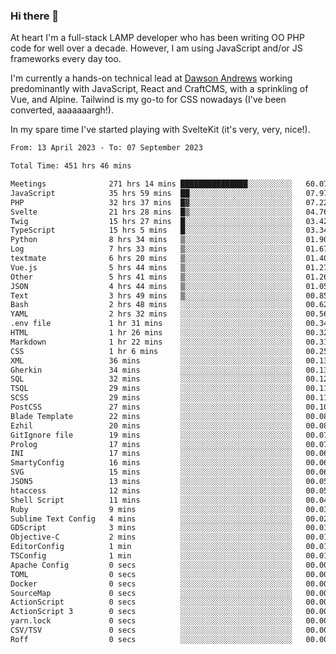 ### Hi there 👋

<!--
**JamesNock/JamesNock** is a ✨ _special_ ✨ repository because its `README.md` (this file) appears on your GitHub profile.

Here are some ideas to get you started:

- 🔭 I’m currently working on ...
- 🌱 I’m currently learning ...
- 👯 I’m looking to collaborate on ...
- 🤔 I’m looking for help with ...
- 💬 Ask me about ...
- 📫 How to reach me: ...
- 😄 Pronouns: ...
- ⚡ Fun fact: ...
-->
At heart I'm a full-stack LAMP developer who has been writing OO PHP code for well over a decade. However, I am using JavaScript and/or JS frameworks every day too.

I'm currently a hands-on technical lead at [Dawson Andrews](https://www.dawsonandrews.com/) working predominantly with JavaScript, React and CraftCMS, with a sprinkling of Vue, and Alpine. Tailwind is my go-to for CSS nowadays (I've been converted, aaaaaaargh!).

In my spare time I've started playing with SvelteKit (it's very, very, nice!).

<!--START_SECTION:waka-->

```txt
From: 13 April 2023 - To: 07 September 2023

Total Time: 451 hrs 46 mins

Meetings              271 hrs 14 mins ███████████████░░░░░░░░░░   60.07 %
JavaScript            35 hrs 59 mins  ██░░░░░░░░░░░░░░░░░░░░░░░   07.97 %
PHP                   32 hrs 37 mins  █▓░░░░░░░░░░░░░░░░░░░░░░░   07.22 %
Svelte                21 hrs 28 mins  █▒░░░░░░░░░░░░░░░░░░░░░░░   04.76 %
Twig                  15 hrs 27 mins  █░░░░░░░░░░░░░░░░░░░░░░░░   03.42 %
TypeScript            15 hrs 5 mins   █░░░░░░░░░░░░░░░░░░░░░░░░   03.34 %
Python                8 hrs 34 mins   ▒░░░░░░░░░░░░░░░░░░░░░░░░   01.90 %
Log                   7 hrs 33 mins   ▒░░░░░░░░░░░░░░░░░░░░░░░░   01.67 %
textmate              6 hrs 20 mins   ▒░░░░░░░░░░░░░░░░░░░░░░░░   01.40 %
Vue.js                5 hrs 44 mins   ▒░░░░░░░░░░░░░░░░░░░░░░░░   01.27 %
Other                 5 hrs 41 mins   ▒░░░░░░░░░░░░░░░░░░░░░░░░   01.26 %
JSON                  4 hrs 44 mins   ▒░░░░░░░░░░░░░░░░░░░░░░░░   01.05 %
Text                  3 hrs 49 mins   ▒░░░░░░░░░░░░░░░░░░░░░░░░   00.85 %
Bash                  2 hrs 48 mins   ░░░░░░░░░░░░░░░░░░░░░░░░░   00.62 %
YAML                  2 hrs 32 mins   ░░░░░░░░░░░░░░░░░░░░░░░░░   00.56 %
.env file             1 hr 31 mins    ░░░░░░░░░░░░░░░░░░░░░░░░░   00.34 %
HTML                  1 hr 26 mins    ░░░░░░░░░░░░░░░░░░░░░░░░░   00.32 %
Markdown              1 hr 22 mins    ░░░░░░░░░░░░░░░░░░░░░░░░░   00.31 %
CSS                   1 hr 6 mins     ░░░░░░░░░░░░░░░░░░░░░░░░░   00.25 %
XML                   36 mins         ░░░░░░░░░░░░░░░░░░░░░░░░░   00.13 %
Gherkin               34 mins         ░░░░░░░░░░░░░░░░░░░░░░░░░   00.13 %
SQL                   32 mins         ░░░░░░░░░░░░░░░░░░░░░░░░░   00.12 %
TSQL                  29 mins         ░░░░░░░░░░░░░░░░░░░░░░░░░   00.11 %
SCSS                  29 mins         ░░░░░░░░░░░░░░░░░░░░░░░░░   00.11 %
PostCSS               27 mins         ░░░░░░░░░░░░░░░░░░░░░░░░░   00.10 %
Blade Template        22 mins         ░░░░░░░░░░░░░░░░░░░░░░░░░   00.08 %
Ezhil                 20 mins         ░░░░░░░░░░░░░░░░░░░░░░░░░   00.08 %
GitIgnore file        19 mins         ░░░░░░░░░░░░░░░░░░░░░░░░░   00.07 %
Prolog                17 mins         ░░░░░░░░░░░░░░░░░░░░░░░░░   00.07 %
INI                   17 mins         ░░░░░░░░░░░░░░░░░░░░░░░░░   00.06 %
SmartyConfig          16 mins         ░░░░░░░░░░░░░░░░░░░░░░░░░   00.06 %
SVG                   15 mins         ░░░░░░░░░░░░░░░░░░░░░░░░░   00.06 %
JSON5                 13 mins         ░░░░░░░░░░░░░░░░░░░░░░░░░   00.05 %
htaccess              12 mins         ░░░░░░░░░░░░░░░░░░░░░░░░░   00.05 %
Shell Script          11 mins         ░░░░░░░░░░░░░░░░░░░░░░░░░   00.04 %
Ruby                  9 mins          ░░░░░░░░░░░░░░░░░░░░░░░░░   00.03 %
Sublime Text Config   4 mins          ░░░░░░░░░░░░░░░░░░░░░░░░░   00.02 %
GDScript              3 mins          ░░░░░░░░░░░░░░░░░░░░░░░░░   00.01 %
Objective-C           2 mins          ░░░░░░░░░░░░░░░░░░░░░░░░░   00.01 %
EditorConfig          1 min           ░░░░░░░░░░░░░░░░░░░░░░░░░   00.01 %
TSConfig              1 min           ░░░░░░░░░░░░░░░░░░░░░░░░░   00.01 %
Apache Config         0 secs          ░░░░░░░░░░░░░░░░░░░░░░░░░   00.00 %
TOML                  0 secs          ░░░░░░░░░░░░░░░░░░░░░░░░░   00.00 %
Docker                0 secs          ░░░░░░░░░░░░░░░░░░░░░░░░░   00.00 %
SourceMap             0 secs          ░░░░░░░░░░░░░░░░░░░░░░░░░   00.00 %
ActionScript          0 secs          ░░░░░░░░░░░░░░░░░░░░░░░░░   00.00 %
ActionScript 3        0 secs          ░░░░░░░░░░░░░░░░░░░░░░░░░   00.00 %
yarn.lock             0 secs          ░░░░░░░░░░░░░░░░░░░░░░░░░   00.00 %
CSV/TSV               0 secs          ░░░░░░░░░░░░░░░░░░░░░░░░░   00.00 %
Roff                  0 secs          ░░░░░░░░░░░░░░░░░░░░░░░░░   00.00 %
```

<!--END_SECTION:waka-->
